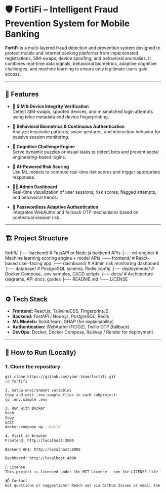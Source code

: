 # 🛡️ FortiFi – Intelligent Fraud Prevention System for Mobile Banking

**FortiFi** is a multi-layered fraud detection and prevention system designed to protect mobile and internet banking platforms from impersonated registrations, SIM-swaps, device spoofing, and behavioral anomalies. It combines real-time data signals, behavioral biometrics, adaptive cognitive challenges, and machine learning to ensure only legitimate users gain access.

---

## 🚀 Features

- 📱 **SIM & Device Integrity Verification**  
  Detect SIM-swaps, spoofed devices, and mismatched login attempts using telco metadata and device fingerprinting.

- 🧠 **Behavioral Biometrics & Continuous Authentication**  
  Analyze keystroke patterns, swipe gestures, and interaction behavior for passive session monitoring.

- 🧩 **Cognitive Challenge Engine**  
  Serve dynamic puzzles or visual tasks to detect bots and prevent social engineering-based logins.

- 🤖 **AI-Powered Risk Scoring**  
  Use ML models to compute real-time risk scores and trigger appropriate responses.

- 🧑‍💻 **Admin Dashboard**  
  Real-time visualization of user sessions, risk scores, flagged attempts, and behavioral trends.

- 🔐 **Passwordless Adaptive Authentication**  
  Integrates WebAuthn and fallback OTP mechanisms based on contextual session risk.

---

## 🏗️ Project Structure

fortifi/
├── backend/ # FastAPI or Node.js backend APIs
├── ml-engine/ # Machine learning scoring engine + model APIs
├── frontend/ # React-based user-facing app
├── dashboard/ # Admin risk monitoring dashboard
├── database/ # PostgreSQL schema, Redis config
├── deployments/ # Docker Compose, .env samples, CI/CD scripts
├── docs/ # Architecture diagrams, API docs, guides
├── README.md
└── LICENSE


---

## ⚙️ Tech Stack

- **Frontend:** React.js, TailwindCSS, FingerprintJS  
- **Backend:** FastAPI / Node.js, PostgreSQL, Redis  
- **ML Models:** Scikit-learn, SHAP (for explainability)  
- **Authentication:** WebAuthn (FIDO2), Twilio OTP (fallback)  
- **DevOps:** Docker, Docker Compose, Railway / Render for deployment

---

## 🧪 How to Run (Locally)

### 1. Clone the repository
```bash
git clone https://github.com/your-team/fortifi.git
cd fortifi

2. Setup environment variables
Copy and edit .env.sample files in each subproject:
cp .env.sample .env

3. Run with Docker
bash
Copy
Edit
docker-compose up --build

4. Visit in browser
Frontend: http://localhost:3000

Backend API: http://localhost:8000

Dashboard: http://localhost:4000

📄 License
This project is licensed under the MIT License - see the LICENSE file for details.

📬 Contact
Got questions or suggestions? Reach out via GitHub Issues or email the team.